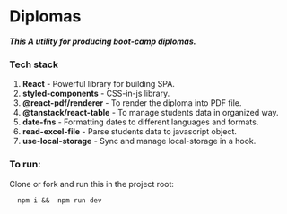# Diplomas

**_This A utility for producing boot-camp diplomas._**

### Tech stack

1. **React** - Powerful library for building SPA.
2. **styled-components** - CSS-in-js library.
3. **@react-pdf/renderer** - To render the diploma into PDF file.
4. **@tanstack/react-table** - To manage students data in organized way.
5. **date-fns** - Formatting dates to different languages and formats.
6. **read-excel-file** - Parse students data to javascript object.
7. **use-local-storage** - Sync and manage local-storage in a hook.

### To run:

Clone or fork and run this in the project root:

```
  npm i &&  npm run dev
```
